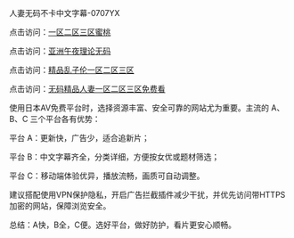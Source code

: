 
人妻无码不卡中文字幕-0707YX

点击访问：<a href="https://gda-c7m.pages.dev/">一区二区三区蜜桃</a>

点击访问：<a href="https://bered.pages.dev/">亚洲午夜理论无码</a>

点击访问：<a href="https://rtj-3zo.pages.dev/">精品乱子伦一区二区三区</a>

点击访问：<a href="https://gda-c7m.pages.dev/">无码精品人妻一区二区三区免费看</a>

使用日本AV免费平台时，选择资源丰富、安全可靠的网站尤为重要。主流的 A、B、C 三个平台各有优势：

平台 A：更新快，广告少，适合追新片；

平台 B：中文字幕齐全，分类详细，方便按女优或题材筛选；

平台 C：移动端体验优异，播放流畅，画质可自动调整。

建议搭配使用VPN保护隐私，开启广告拦截插件减少干扰，并优先访问带HTTPS加密的网站，保障浏览安全。

总结：A快，B全，C便。选好平台，做好防护，看片更安心顺畅。


<span style="display:none;">[Canonical link](https://github.com/mot20250707/so13 ）</span>
